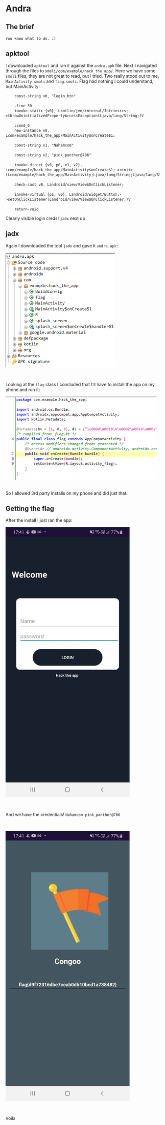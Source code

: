 # Andra

## The brief

```
You know what to do. :)
```

## apktool

I downloaded `apktool` and ran it against the `andra.apk` file. Next I navigated through the files to `smali/com/example/hack_the_app/`. Here we have some `smoli` files, they are not great to read, but I tried. Two really stood out to me, `MainActivity.smoli` and `flag.smoli`. Flag had nothing I could understand, but MainActivity:
```
    const-string v0, "login_btn"

    .line 30
    invoke-static {v0}, Lkotlin/jvm/internal/Intrinsics;->throwUninitializedPropertyAccessException(Ljava/lang/String;)V

    :cond_0
    new-instance v0, Lcom/example/hack_the_app/MainActivity$onCreate$1;

    const-string v1, "Nahamcom"

    const-string v2, "pink_panther@786"

    invoke-direct {v0, p0, v1, v2}, Lcom/example/hack_the_app/MainActivity$onCreate$1;-><init>(Lcom/example/hack_the_app/MainActivity;Ljava/lang/String;Ljava/lang/String;)V

    check-cast v0, Landroid/view/View$OnClickListener;

    invoke-virtual {p1, v0}, Landroid/widget/Button;->setOnClickListener(Landroid/view/View$OnClickListener;)V

    return-void
```
Clearly visible login creds! `jadx` next up

## jadx

Again I downloaded the tool `jadx` and gave it `andra.apk`:
</br>

![files](./files.png)

</br>

Looking at the `flag` class I concluded that I'll have to install the app on my phone and run it:
</br>

![flag_func](./flag_func.png)

</br>
So I allowed 3rd party installs on my phone and did just that.

## Getting the flag

After the install I just ran the app:
</br>

![input](./input.jpg)

</br>

And we have the credentials! `Nahamcom:pink_panther@786`

</br>

![flag](./flag.jpg)

</br>

Voila